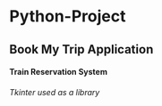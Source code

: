 # Python-Project

## Book My Trip Application

#### Train Reservation System

###### Tkinter used as a library
